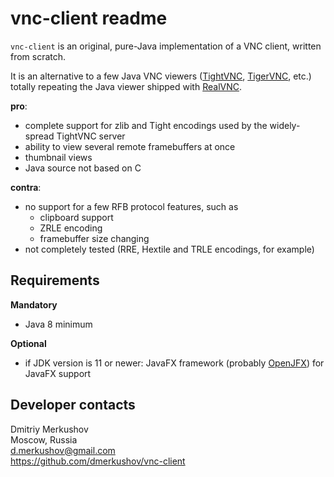 vnc-client readme
=================

`vnc-client` is an original, pure-Java implementation of a VNC client, written from scratch.

It is an alternative to a few Java VNC viewers ([TightVNC](http://tightvnc.com), [TigerVNC](https://tigervnc.org), etc.) totally repeating the Java viewer shipped with [RealVNC](https://www.realvnc.com).

**pro**:
  - complete support for zlib and Tight encodings used by the widely-spread TightVNC server 
  - ability to view several remote framebuffers at once
  - thumbnail views
  - Java source not based on C
  
**contra**:
  - no support for a few RFB protocol features, such as
    - clipboard support
    - ZRLE encoding
    - framebuffer size changing
  - not completely tested (RRE, Hextile and TRLE encodings, for example)

Requirements
------------

**Mandatory**
  - Java 8 minimum
  
**Optional**
  - if JDK version is 11 or newer: JavaFX framework (probably [OpenJFX](https://openjfx.io)) for JavaFX support

Developer contacts
------------------

Dmitriy Merkushov  
Moscow, Russia  
[d.merkushov@gmail.com](mailto:d.merkushov@gmail.com)  
https://github.com/dmerkushov/vnc-client
